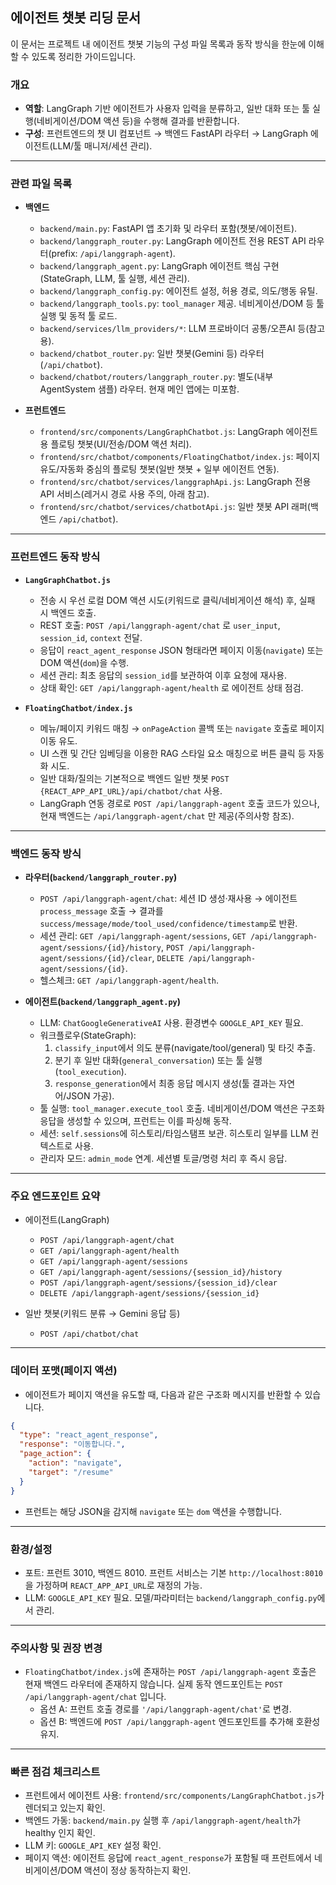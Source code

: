 ## 에이전트 챗봇 리딩 문서

이 문서는 프로젝트 내 에이전트 챗봇 기능의 구성 파일 목록과 동작 방식을 한눈에 이해할 수 있도록 정리한 가이드입니다.

### 개요
- **역할**: LangGraph 기반 에이전트가 사용자 입력을 분류하고, 일반 대화 또는 툴 실행(네비게이션/DOM 액션 등)을 수행해 결과를 반환합니다.
- **구성**: 프런트엔드의 챗 UI 컴포넌트 → 백엔드 FastAPI 라우터 → LangGraph 에이전트(LLM/툴 매니저/세션 관리).

---

### 관련 파일 목록

- **백엔드**
  - `backend/main.py`: FastAPI 앱 초기화 및 라우터 포함(챗봇/에이전트).
  - `backend/langgraph_router.py`: LangGraph 에이전트 전용 REST API 라우터(prefix: `/api/langgraph-agent`).
  - `backend/langgraph_agent.py`: LangGraph 에이전트 핵심 구현(StateGraph, LLM, 툴 실행, 세션 관리).
  - `backend/langgraph_config.py`: 에이전트 설정, 허용 경로, 의도/행동 유틸.
  - `backend/langgraph_tools.py`: `tool_manager` 제공. 네비게이션/DOM 등 툴 실행 및 동적 툴 로드.
  - `backend/services/llm_providers/*`: LLM 프로바이더 공통/오픈AI 등(참고용).
  - `backend/chatbot_router.py`: 일반 챗봇(Gemini 등) 라우터(`/api/chatbot`).
  - `backend/chatbot/routers/langgraph_router.py`: 별도(내부 AgentSystem 샘플) 라우터. 현재 메인 앱에는 미포함.

- **프런트엔드**
  - `frontend/src/components/LangGraphChatbot.js`: LangGraph 에이전트용 플로팅 챗봇(UI/전송/DOM 액션 처리).
  - `frontend/src/chatbot/components/FloatingChatbot/index.js`: 페이지 유도/자동화 중심의 플로팅 챗봇(일반 챗봇 + 일부 에이전트 연동).
  - `frontend/src/chatbot/services/langgraphApi.js`: LangGraph 전용 API 서비스(레거시 경로 사용 주의, 아래 참고).
  - `frontend/src/chatbot/services/chatbotApi.js`: 일반 챗봇 API 래퍼(백엔드 `/api/chatbot`).

---

### 프런트엔드 동작 방식

- **`LangGraphChatbot.js`**
  - 전송 시 우선 로컬 DOM 액션 시도(키워드로 클릭/네비게이션 해석) 후, 실패 시 백엔드 호출.
  - REST 호출: `POST /api/langgraph-agent/chat` 로 `user_input`, `session_id`, `context` 전달.
  - 응답이 `react_agent_response` JSON 형태라면 페이지 이동(`navigate`) 또는 DOM 액션(`dom`)을 수행.
  - 세션 관리: 최초 응답의 `session_id`를 보관하여 이후 요청에 재사용.
  - 상태 확인: `GET /api/langgraph-agent/health` 로 에이전트 상태 점검.

- **`FloatingChatbot/index.js`**
  - 메뉴/페이지 키워드 매칭 → `onPageAction` 콜백 또는 `navigate` 호출로 페이지 이동 유도.
  - UI 스캔 및 간단 임베딩을 이용한 RAG 스타일 요소 매칭으로 버튼 클릭 등 자동화 시도.
  - 일반 대화/질의는 기본적으로 백엔드 일반 챗봇 `POST {REACT_APP_API_URL}/api/chatbot/chat` 사용.
  - LangGraph 연동 경로로 `POST /api/langgraph-agent` 호출 코드가 있으나, 현재 백엔드는 `/api/langgraph-agent/chat` 만 제공(주의사항 참조).

---

### 백엔드 동작 방식

- **라우터(`backend/langgraph_router.py`)**
  - `POST /api/langgraph-agent/chat`: 세션 ID 생성·재사용 → 에이전트 `process_message` 호출 → 결과를 `success/message/mode/tool_used/confidence/timestamp`로 반환.
  - 세션 관리: `GET /api/langgraph-agent/sessions`, `GET /api/langgraph-agent/sessions/{id}/history`, `POST /api/langgraph-agent/sessions/{id}/clear`, `DELETE /api/langgraph-agent/sessions/{id}`.
  - 헬스체크: `GET /api/langgraph-agent/health`.

- **에이전트(`backend/langgraph_agent.py`)**
  - LLM: `ChatGoogleGenerativeAI` 사용. 환경변수 `GOOGLE_API_KEY` 필요.
  - 워크플로우(StateGraph):
    1) `classify_input`에서 의도 분류(navigate/tool/general) 및 타깃 추출.
    2) 분기 후 일반 대화(`general_conversation`) 또는 툴 실행(`tool_execution`).
    3) `response_generation`에서 최종 응답 메시지 생성(툴 결과는 자연어/JSON 가공).
  - 툴 실행: `tool_manager.execute_tool` 호출. 네비게이션/DOM 액션은 구조화 응답을 생성할 수 있으며, 프런트는 이를 파싱해 동작.
  - 세션: `self.sessions`에 히스토리/타임스탬프 보관. 히스토리 일부를 LLM 컨텍스트로 사용.
  - 관리자 모드: `admin_mode` 연계. 세션별 토글/명령 처리 후 즉시 응답.

---

### 주요 엔드포인트 요약

- 에이전트(LangGraph)
  - `POST /api/langgraph-agent/chat`
  - `GET /api/langgraph-agent/health`
  - `GET /api/langgraph-agent/sessions`
  - `GET /api/langgraph-agent/sessions/{session_id}/history`
  - `POST /api/langgraph-agent/sessions/{session_id}/clear`
  - `DELETE /api/langgraph-agent/sessions/{session_id}`

- 일반 챗봇(키워드 분류 → Gemini 응답 등)
  - `POST /api/chatbot/chat`

---

### 데이터 포맷(페이지 액션)

- 에이전트가 페이지 액션을 유도할 때, 다음과 같은 구조화 메시지를 반환할 수 있습니다.
```json
{
  "type": "react_agent_response",
  "response": "이동합니다.",
  "page_action": {
    "action": "navigate",
    "target": "/resume"
  }
}
```
- 프런트는 해당 JSON을 감지해 `navigate` 또는 `dom` 액션을 수행합니다.

---

### 환경/설정

- 포트: 프런트 3010, 백엔드 8010. 프런트 서비스는 기본 `http://localhost:8010`을 가정하며 `REACT_APP_API_URL`로 재정의 가능.
- LLM: `GOOGLE_API_KEY` 필요. 모델/파라미터는 `backend/langgraph_config.py`에서 관리.

---

### 주의사항 및 권장 변경

- `FloatingChatbot/index.js`에 존재하는 `POST /api/langgraph-agent` 호출은 현재 백엔드 라우터에 존재하지 않습니다. 실제 동작 엔드포인트는 `POST /api/langgraph-agent/chat` 입니다.
  - 옵션 A: 프런트 호출 경로를 `'/api/langgraph-agent/chat'`로 변경.
  - 옵션 B: 백엔드에 `POST /api/langgraph-agent` 엔드포인트를 추가해 호환성 유지.

---

### 빠른 점검 체크리스트

- 프런트에서 에이전트 사용: `frontend/src/components/LangGraphChatbot.js`가 렌더되고 있는지 확인.
- 백엔드 가동: `backend/main.py` 실행 후 `/api/langgraph-agent/health`가 healthy 인지 확인.
- LLM 키: `GOOGLE_API_KEY` 설정 확인.
- 페이지 액션: 에이전트 응답에 `react_agent_response`가 포함될 때 프런트에서 네비게이션/DOM 액션이 정상 동작하는지 확인.


